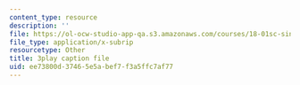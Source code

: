 ```yaml
---
content_type: resource
description: ''
file: https://ol-ocw-studio-app-qa.s3.amazonaws.com/courses/18-01sc-single-variable-calculus-fall-2010/ee73800d37465e5abef7f3a5ffc7af77_JXPe2J069c.vtt
file_type: application/x-subrip
resourcetype: Other
title: 3play caption file
uid: ee73800d-3746-5e5a-bef7-f3a5ffc7af77
---
```


